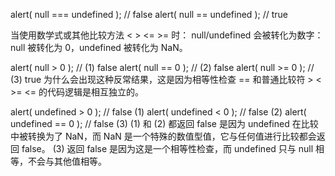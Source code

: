 alert( null === undefined ); // false
alert( null == undefined ); // true

当使用数学式或其他比较方法 < > <= >= 时：
null/undefined 会被转化为数字：null 被转化为 0，undefined 被转化为 NaN。

alert( null > 0 );  // (1) false
alert( null == 0 ); // (2) false
alert( null >= 0 ); // (3) true
为什么会出现这种反常结果，这是因为相等性检查 == 和普通比较符 > < >= <= 的代码逻辑是相互独立的。

alert( undefined > 0 ); // false (1)
alert( undefined < 0 ); // false (2)
alert( undefined == 0 ); // false (3)
(1) 和 (2) 都返回 false 是因为 undefined 在比较中被转换为了 NaN，而 NaN 是一个特殊的数值型值，它与任何值进行比较都会返回 false。
(3) 返回 false 是因为这是一个相等性检查，而 undefined 只与 null 相等，不会与其他值相等。
